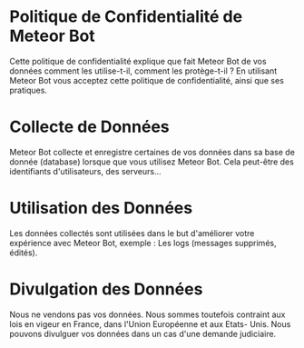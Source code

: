 # Politique de Confidentialité de Meteor Bot
Cette politique de confidentialité explique que fait Meteor Bot de vos données comment les utilise-t-il, comment les protège-t-il ?
En utilisant Meteor Bot vous acceptez cette politique de confidentialité, ainsi que ses pratiques.
# Collecte de Données
Meteor Bot collecte et enregistre certaines de vos données dans sa base de donnée (database) lorsque que vous utilisez Meteor Bot.
Cela peut-être des identifiants d'utilisateurs, des serveurs... 
# Utilisation des Données 
Les données collectés sont utilisées dans le but d'améliorer votre expérience avec Meteor Bot, exemple : Les logs (messages supprimés, édités).
# Divulgation des Données
Nous ne vendons pas vos données. Nous sommes toutefois contraint aux lois en vigeur en France, dans l'Union Européenne et aux Etats-
Unis. Nous pouvons divulguer vos données dans un cas d'une demande judiciaire.
